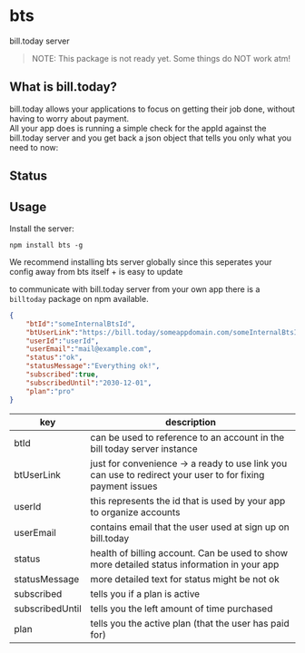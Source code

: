 # bts
bill.today server

> NOTE: This package is not ready yet. Some things do NOT work atm! 

## What is bill.today?
bill.today allows your applications to focus on getting their job done, without having to worry about payment.  
All your app does is running a simple check for the appId against the bill.today server and you get back a json object that tells you only what you need to now:

## Status

## Usage

Install the server:

```shell
npm install bts -g
```
We recommend installing bts server globally since this seperates your config away from bts itself + is easy to update 

to communicate with bill.today server from your own app there is a `billtoday` package on npm available.

```json
{
    "btId":"someInternalBtsId",
    "btUserLink":"https://bill.today/someappdomain.com/someInternalBtsId",
    "userId":"userId",
    "userEmail":"mail@example.com",
    "status":"ok",
    "statusMessage":"Everything ok!",
    "subscribed":true,
    "subscribedUntil":"2030-12-01",
    "plan":"pro"
}
```
| key | description |
|---|---|
| btId | can be used to reference to an account in the bill today server instance |
| btUserLink | just for convenience -> a ready to use link you can use to redirect your user to for fixing payment issues |
| userId| this represents the id that is used by your app to organize accounts |
| userEmail| contains email that the user used at sign up on bill.today |
| status | health of billing account. Can be used to show more detailed status information in your app |
| statusMessage | more detailed text for status might be not ok |
| subscribed | tells you if a plan is active |
| subscribedUntil | tells you the left amount of time purchased |
| plan | tells you the active plan (that the user has paid for) |